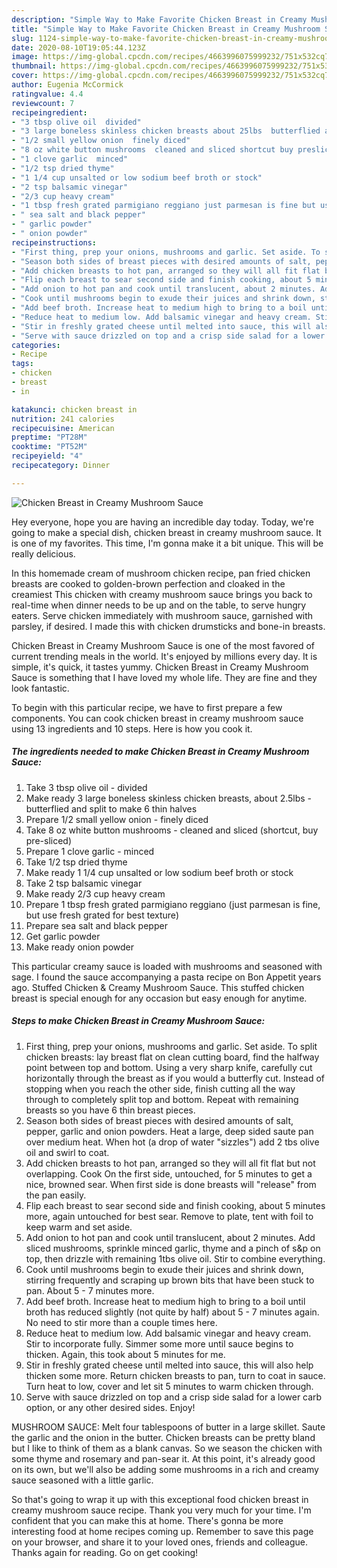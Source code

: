 ```yaml
---
description: "Simple Way to Make Favorite Chicken Breast in Creamy Mushroom Sauce"
title: "Simple Way to Make Favorite Chicken Breast in Creamy Mushroom Sauce"
slug: 1124-simple-way-to-make-favorite-chicken-breast-in-creamy-mushroom-sauce
date: 2020-08-10T19:05:44.123Z
image: https://img-global.cpcdn.com/recipes/4663996075999232/751x532cq70/chicken-breast-in-creamy-mushroom-sauce-recipe-main-photo.jpg
thumbnail: https://img-global.cpcdn.com/recipes/4663996075999232/751x532cq70/chicken-breast-in-creamy-mushroom-sauce-recipe-main-photo.jpg
cover: https://img-global.cpcdn.com/recipes/4663996075999232/751x532cq70/chicken-breast-in-creamy-mushroom-sauce-recipe-main-photo.jpg
author: Eugenia McCormick
ratingvalue: 4.4
reviewcount: 7
recipeingredient:
- "3 tbsp olive oil  divided"
- "3 large boneless skinless chicken breasts about 25lbs  butterflied and split to make 6 thin halves"
- "1/2 small yellow onion  finely diced"
- "8 oz white button mushrooms  cleaned and sliced shortcut buy presliced"
- "1 clove garlic  minced"
- "1/2 tsp dried thyme"
- "1 1/4 cup unsalted or low sodium beef broth or stock"
- "2 tsp balsamic vinegar"
- "2/3 cup heavy cream"
- "1 tbsp fresh grated parmigiano reggiano just parmesan is fine but use fresh grated for best texture"
- " sea salt and black pepper"
- " garlic powder"
- " onion powder"
recipeinstructions:
- "First thing, prep your onions, mushrooms and garlic. Set aside. To split chicken breasts: lay breast flat on clean cutting board, find the halfway point between top and bottom. Using a very sharp knife, carefully cut horizontally through the breast as if you would a butterfly cut. Instead of stopping when you reach the other side, finish cutting all the way through to completely split top and bottom. Repeat with remaining breasts so you have 6 thin breast pieces."
- "Season both sides of breast pieces with desired amounts of salt, pepper, garlic and onion powders. Heat a large, deep sided saute pan over medium heat. When hot (a drop of water &#34;sizzles&#34;) add 2 tbs olive oil and swirl to coat."
- "Add chicken breasts to hot pan, arranged so they will all fit flat but not overlapping. Cook On the first side, untouched, for 5 minutes to get a nice, browned sear. When first side is done breasts will &#34;release&#34; from the pan easily."
- "Flip each breast to sear second side and finish cooking, about 5 minutes more, again untouched for best sear. Remove to plate, tent with foil to keep warm and set aside."
- "Add onion to hot pan and cook until translucent, about 2 minutes. Add sliced mushrooms, sprinkle minced garlic, thyme and a pinch of s&amp;p on top, then drizzle with remaining 1tbs olive oil. Stir to combine everything."
- "Cook until mushrooms begin to exude their juices and shrink down, stirring frequently and scraping up brown bits that have been stuck to pan. About 5 - 7 minutes more."
- "Add beef broth. Increase heat to medium high to bring to a boil until broth has reduced slightly (not quite by half) about 5 - 7 minutes again. No need to stir more than a couple times here."
- "Reduce heat to medium low. Add balsamic vinegar and heavy cream. Stir to incorporate fully. Simmer some more until sauce begins to thicken. Again, this took about 5 minutes for me."
- "Stir in freshly grated cheese until melted into sauce, this will also help thicken some more. Return chicken breasts to pan, turn to coat in sauce. Turn heat to low, cover and let sit 5 minutes to warm chicken through."
- "Serve with sauce drizzled on top and a crisp side salad for a lower carb option, or any other desired sides. Enjoy!"
categories:
- Recipe
tags:
- chicken
- breast
- in

katakunci: chicken breast in 
nutrition: 241 calories
recipecuisine: American
preptime: "PT28M"
cooktime: "PT52M"
recipeyield: "4"
recipecategory: Dinner

---
```



![Chicken Breast in Creamy Mushroom Sauce](https://img-global.cpcdn.com/recipes/4663996075999232/751x532cq70/chicken-breast-in-creamy-mushroom-sauce-recipe-main-photo.jpg)

Hey everyone, hope you are having an incredible day today. Today, we're going to make a special dish, chicken breast in creamy mushroom sauce. It is one of my favorites. This time, I'm gonna make it a bit unique. This will be really delicious.

In this homemade cream of mushroom chicken recipe, pan fried chicken breasts are cooked to golden-brown perfection and cloaked in the creamiest This chicken with creamy mushroom sauce brings you back to real-time when dinner needs to be up and on the table, to serve hungry eaters. Serve chicken immediately with mushroom sauce, garnished with parsley, if desired. I made this with chicken drumsticks and bone-in breasts.

Chicken Breast in Creamy Mushroom Sauce is one of the most favored of current trending meals in the world. It's enjoyed by millions every day. It is simple, it's quick, it tastes yummy. Chicken Breast in Creamy Mushroom Sauce is something that I have loved my whole life. They are fine and they look fantastic.


To begin with this particular recipe, we have to first prepare a few components. You can cook chicken breast in creamy mushroom sauce using 13 ingredients and 10 steps. Here is how you cook it.

<!--inarticleads1-->

##### The ingredients needed to make Chicken Breast in Creamy Mushroom Sauce:

1. Take 3 tbsp olive oil - divided
1. Make ready 3 large boneless skinless chicken breasts, about 2.5lbs - butterflied and split to make 6 thin halves
1. Prepare 1/2 small yellow onion - finely diced
1. Take 8 oz white button mushrooms - cleaned and sliced (shortcut, buy pre-sliced)
1. Prepare 1 clove garlic - minced
1. Take 1/2 tsp dried thyme
1. Make ready 1 1/4 cup unsalted or low sodium beef broth or stock
1. Take 2 tsp balsamic vinegar
1. Make ready 2/3 cup heavy cream
1. Prepare 1 tbsp fresh grated parmigiano reggiano (just parmesan is fine, but use fresh grated for best texture)
1. Prepare  sea salt and black pepper
1. Get  garlic powder
1. Make ready  onion powder


This particular creamy sauce is loaded with mushrooms and seasoned with sage. I found the sauce accompanying a pasta recipe on Bon Appetit years ago. Stuffed Chicken &amp; Creamy Mushroom Sauce. This stuffed chicken breast is special enough for any occasion but easy enough for anytime. 

<!--inarticleads2-->

##### Steps to make Chicken Breast in Creamy Mushroom Sauce:

1. First thing, prep your onions, mushrooms and garlic. Set aside. To split chicken breasts: lay breast flat on clean cutting board, find the halfway point between top and bottom. Using a very sharp knife, carefully cut horizontally through the breast as if you would a butterfly cut. Instead of stopping when you reach the other side, finish cutting all the way through to completely split top and bottom. Repeat with remaining breasts so you have 6 thin breast pieces.
1. Season both sides of breast pieces with desired amounts of salt, pepper, garlic and onion powders. Heat a large, deep sided saute pan over medium heat. When hot (a drop of water &#34;sizzles&#34;) add 2 tbs olive oil and swirl to coat.
1. Add chicken breasts to hot pan, arranged so they will all fit flat but not overlapping. Cook On the first side, untouched, for 5 minutes to get a nice, browned sear. When first side is done breasts will &#34;release&#34; from the pan easily.
1. Flip each breast to sear second side and finish cooking, about 5 minutes more, again untouched for best sear. Remove to plate, tent with foil to keep warm and set aside.
1. Add onion to hot pan and cook until translucent, about 2 minutes. Add sliced mushrooms, sprinkle minced garlic, thyme and a pinch of s&amp;p on top, then drizzle with remaining 1tbs olive oil. Stir to combine everything.
1. Cook until mushrooms begin to exude their juices and shrink down, stirring frequently and scraping up brown bits that have been stuck to pan. About 5 - 7 minutes more.
1. Add beef broth. Increase heat to medium high to bring to a boil until broth has reduced slightly (not quite by half) about 5 - 7 minutes again. No need to stir more than a couple times here.
1. Reduce heat to medium low. Add balsamic vinegar and heavy cream. Stir to incorporate fully. Simmer some more until sauce begins to thicken. Again, this took about 5 minutes for me.
1. Stir in freshly grated cheese until melted into sauce, this will also help thicken some more. Return chicken breasts to pan, turn to coat in sauce. Turn heat to low, cover and let sit 5 minutes to warm chicken through.
1. Serve with sauce drizzled on top and a crisp side salad for a lower carb option, or any other desired sides. Enjoy!


MUSHROOM SAUCE: Melt four tablespoons of butter in a large skillet. Saute the garlic and the onion in the butter. Chicken breasts can be pretty bland but I like to think of them as a blank canvas. So we season the chicken with some thyme and rosemary and pan-sear it. At this point, it&#39;s already good on its own, but we&#39;ll also be adding some mushrooms in a rich and creamy sauce seasoned with a little garlic. 

So that's going to wrap it up with this exceptional food chicken breast in creamy mushroom sauce recipe. Thank you very much for your time. I'm confident that you can make this at home. There's gonna be more interesting food at home recipes coming up. Remember to save this page on your browser, and share it to your loved ones, friends and colleague. Thanks again for reading. Go on get cooking!
